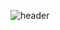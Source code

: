 ![header](https://capsule-render.vercel.app/api?type=waving&color=auto&height=300&section=header&text=Yhist%20Github&fontSize=90)


<!---
yhist/yhist is a ✨ special ✨ repository because its `README.md` (this file) appears on your GitHub profile.
You can click the Preview link to take a look at your changes.
--->
